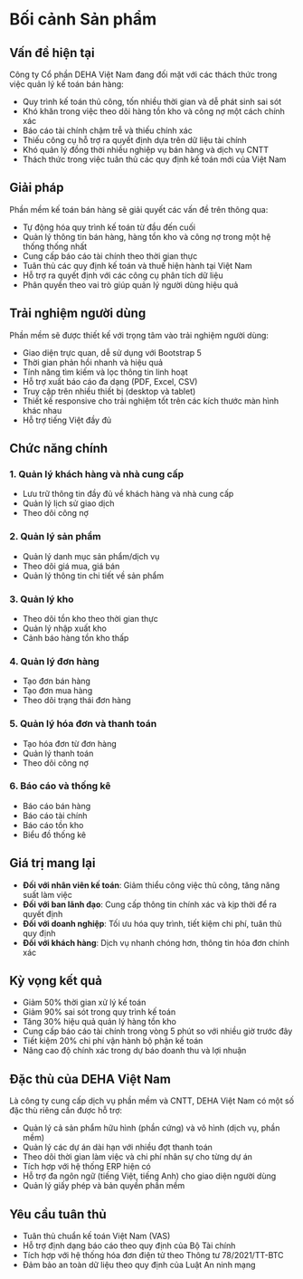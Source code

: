 # Bối cảnh Sản phẩm

## Vấn đề hiện tại

Công ty Cổ phần DEHA Việt Nam đang đối mặt với các thách thức trong việc quản lý kế toán bán hàng:

- Quy trình kế toán thủ công, tốn nhiều thời gian và dễ phát sinh sai sót
- Khó khăn trong việc theo dõi hàng tồn kho và công nợ một cách chính xác
- Báo cáo tài chính chậm trễ và thiếu chính xác
- Thiếu công cụ hỗ trợ ra quyết định dựa trên dữ liệu tài chính
- Khó quản lý đồng thời nhiều nghiệp vụ bán hàng và dịch vụ CNTT
- Thách thức trong việc tuân thủ các quy định kế toán mới của Việt Nam

## Giải pháp

Phần mềm kế toán bán hàng sẽ giải quyết các vấn đề trên thông qua:

- Tự động hóa quy trình kế toán từ đầu đến cuối
- Quản lý thông tin bán hàng, hàng tồn kho và công nợ trong một hệ thống thống nhất
- Cung cấp báo cáo tài chính theo thời gian thực
- Tuân thủ các quy định kế toán và thuế hiện hành tại Việt Nam
- Hỗ trợ ra quyết định với các công cụ phân tích dữ liệu
- Phân quyền theo vai trò giúp quản lý người dùng hiệu quả

## Trải nghiệm người dùng

Phần mềm sẽ được thiết kế với trọng tâm vào trải nghiệm người dùng:

- Giao diện trực quan, dễ sử dụng với Bootstrap 5
- Thời gian phản hồi nhanh và hiệu quả
- Tính năng tìm kiếm và lọc thông tin linh hoạt
- Hỗ trợ xuất báo cáo đa dạng (PDF, Excel, CSV)
- Truy cập trên nhiều thiết bị (desktop và tablet)
- Thiết kế responsive cho trải nghiệm tốt trên các kích thước màn hình khác nhau
- Hỗ trợ tiếng Việt đầy đủ

## Chức năng chính

### 1. Quản lý khách hàng và nhà cung cấp

- Lưu trữ thông tin đầy đủ về khách hàng và nhà cung cấp
- Quản lý lịch sử giao dịch
- Theo dõi công nợ

### 2. Quản lý sản phẩm

- Quản lý danh mục sản phẩm/dịch vụ
- Theo dõi giá mua, giá bán
- Quản lý thông tin chi tiết về sản phẩm

### 3. Quản lý kho

- Theo dõi tồn kho theo thời gian thực
- Quản lý nhập xuất kho
- Cảnh báo hàng tồn kho thấp

### 4. Quản lý đơn hàng

- Tạo đơn bán hàng
- Tạo đơn mua hàng
- Theo dõi trạng thái đơn hàng

### 5. Quản lý hóa đơn và thanh toán

- Tạo hóa đơn từ đơn hàng
- Quản lý thanh toán
- Theo dõi công nợ

### 6. Báo cáo và thống kê

- Báo cáo bán hàng
- Báo cáo tài chính
- Báo cáo tồn kho
- Biểu đồ thống kê

## Giá trị mang lại

- **Đối với nhân viên kế toán**: Giảm thiểu công việc thủ công, tăng năng suất làm việc
- **Đối với ban lãnh đạo**: Cung cấp thông tin chính xác và kịp thời để ra quyết định
- **Đối với doanh nghiệp**: Tối ưu hóa quy trình, tiết kiệm chi phí, tuân thủ quy định
- **Đối với khách hàng**: Dịch vụ nhanh chóng hơn, thông tin hóa đơn chính xác

## Kỳ vọng kết quả

- Giảm 50% thời gian xử lý kế toán
- Giảm 90% sai sót trong quy trình kế toán
- Tăng 30% hiệu quả quản lý hàng tồn kho
- Cung cấp báo cáo tài chính trong vòng 5 phút so với nhiều giờ trước đây
- Tiết kiệm 20% chi phí vận hành bộ phận kế toán
- Nâng cao độ chính xác trong dự báo doanh thu và lợi nhuận

## Đặc thù của DEHA Việt Nam

Là công ty cung cấp dịch vụ phần mềm và CNTT, DEHA Việt Nam có một số đặc thù riêng cần được hỗ trợ:

- Quản lý cả sản phẩm hữu hình (phần cứng) và vô hình (dịch vụ, phần mềm)
- Quản lý các dự án dài hạn với nhiều đợt thanh toán
- Theo dõi thời gian làm việc và chi phí nhân sự cho từng dự án
- Tích hợp với hệ thống ERP hiện có
- Hỗ trợ đa ngôn ngữ (tiếng Việt, tiếng Anh) cho giao diện người dùng
- Quản lý giấy phép và bản quyền phần mềm

## Yêu cầu tuân thủ

- Tuân thủ chuẩn kế toán Việt Nam (VAS)
- Hỗ trợ định dạng báo cáo theo quy định của Bộ Tài chính
- Tích hợp với hệ thống hóa đơn điện tử theo Thông tư 78/2021/TT-BTC
- Đảm bảo an toàn dữ liệu theo quy định của Luật An ninh mạng
